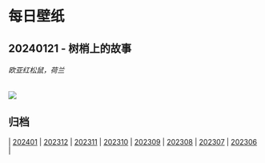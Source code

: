 # 每日壁纸

## 20240121 - 树梢上的故事

###### 欧亚红松鼠，荷兰

![](https://www.bing.com/th?id=OHR.SquirrelNetherlands_ZH-CN0757138587_UHD.jpg)

## 归档

| [202401](/202401/README.md)
| [202312](/202312/README.md)
| [202311](/202311/README.md)
| [202310](/202310/README.md)
| [202309](/202309/README.md)
| [202308](/202308/README.md)
| [202307](/202307/README.md)
| [202306](/202306/README.md)
|
